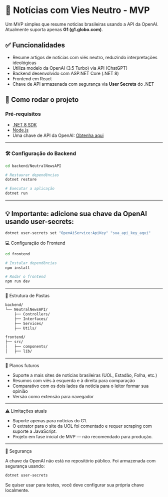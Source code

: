 # 📰 Notícias com Vies Neutro - MVP

Um MVP simples que resume notícias brasileiras usando a API da OpenAI.  
Atualmente suporta apenas **G1 (g1.globo.com)**.

## ✅ Funcionalidades

- Resume artigos de notícias com viés neutro, reduzindo interpretações ideológicas
- Utiliza modelo da OpenAI (3.5 Turbo) via API (ChatGPT)
- Backend desenvolvido com ASP.NET Core (.NET 8)
- Frontend em React
- Chave de API armazenada com segurança via **User Secrets** do .NET

## 🚀 Como rodar o projeto

### Pré-requisitos

- [.NET 8 SDK](https://dotnet.microsoft.com/download)
- [Node.js](https://nodejs.org)
- Uma chave de API da OpenAI: [Obtenha aqui](https://platform.openai.com/account/api-keys)

---

### 🛠️ Configuração do Backend

```bash
cd backend/NeutralNewsAPI

# Restaurar dependências
dotnet restore

# Executar a aplicação
dotnet run
```

---

## 💡 Importante: adicione sua chave da OpenAI usando user-secrets:

```bash
dotnet user-secrets set "OpenAiService:ApiKey" "sua_api_key_aqui"
```

💻 Configuração do Frontend

```bash
cd frontend

# Instalar dependências
npm install

# Rodar o frontend
npm run dev
```

---

📁 Estrutura de Pastas

```bash
backend/
└── NeutralNewsAPI/
    ├── Controllers/
    ├── Interfaces/
    ├── Services/
    ├── Utils/

frontend/
├── src/
│   ├── components/
│   ├── lib/
```

---

🧠 Planos futuros

- Suporte a mais sites de notícias brasileiras (UOL, Estadão, Folha, etc.)
- Resumos com viés à esquerda e à direita para comparação
- Comparativo com os dois lados da notícia para o leitor formar sua opinião
- Versão como extensão para navegador

---

⚠️ Limitações atuais

- Suporte apenas para notícias do G1.
- O extrator para o site da UOL foi comentado e requer scraping com suporte a JavaScript.
- Projeto em fase inicial de MVP — não recomendado para produção.

---

🔐 Segurança

A chave da OpenAI não está no repositório público. Foi armazenada com segurança usando:
```bash
dotnet user-secrets
```
Se quiser usar para testes, você deve configurar sua própria chave localmente.

